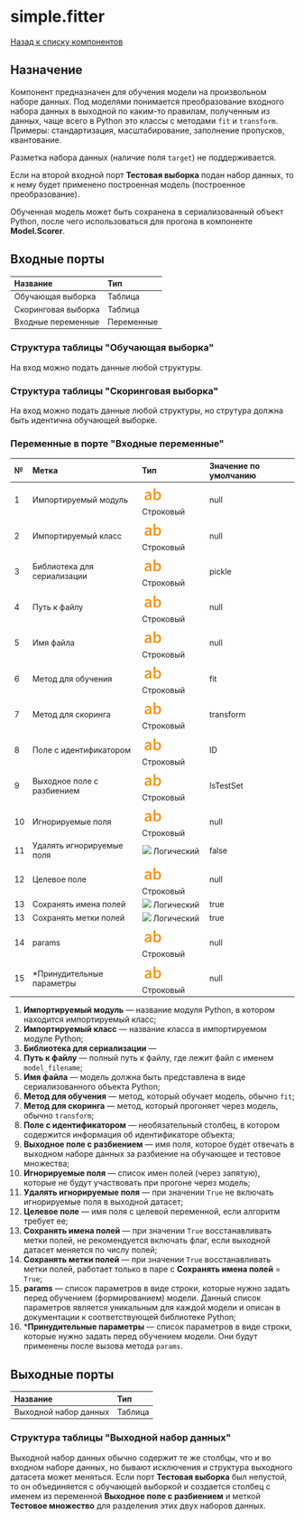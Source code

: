 # simple.fitter

[Назад к списку компонентов](../README.md)

## Назначение

Компонент предназначен для обучения модели на произвольном наборе данных. Под моделями понимается преобразование входного набора данных в выходной по каким-то правилам, полученным из данных, чаще всего в Python это классы с методами `fit` и `transform`. Примеры: стандартизация, масштабирование, заполнение пропусков, квантование. 

Разметка набора данных (наличие поля `target`) не поддерживается. 

Если на второй входной порт **Тестовая выборка** подан набор данных, то к нему будет применено построенная модель (построенное преобразование).

Обученная модель может быть cохранена в сериализованный объект Python, после чего использоваться для прогона в компоненте **Model.Scorer**.

## Входные порты

| Название                | Тип        |
|:------------------------|:-----------|
| Обучающая выборка       | Таблица    |
| Скоринговая выборка     | Таблица    |
| Входные переменные      | Переменные |

### Структура таблицы "Обучающая выборка"

На вход можно подать данные любой структуры.

### Структура таблицы "Скоринговая выборка"

На вход можно подать данные любой структуры, но струтура должна быть идентична обучающей выборке.

### Переменные в порте "Входные переменные"

| №  | Метка                       | Тип                                   | Значение по умолчанию  |
|:---|:----------------------------|:--------------------------------------|:-----------------------|
| 1  | Импортируемый модуль        | ![](./img/string.svg) Строковый       |null                    |
| 2  | Импортируемый класс         | ![](./img/string.svg) Строковый       |null                    |
| 3  | Библиотека для сериализации | ![](./img/string.svg) Строковый       |pickle                  |
| 4  | Путь к файлу                | ![](./img/string.svg) Строковый       |null                    |
| 5  | Имя файла                   | ![](./img/string.svg) Строковый       |null                    |
| 6  | Метод для обучения          | ![](./img/string.svg) Строковый       |fit                     |
| 7  | Метод для скоринга          | ![](./img/string.svg) Строковый       |transform               |
| 8  | Поле с идентификатором      | ![](./img/string.svg) Строковый       |ID                      |
| 9  | Выходное поле с разбиением  | ![](./img/string.svg) Строковый       |IsTestSet               |
| 10 | Игнорируемые поля           | ![](./img/string.svg) Строковый       |null                    |
| 11 | Удалять игнорируемые поля   | ![](./img/logicak.svg) Логический     |false                   |
| 12 | Целевое поле                | ![](./img/string.svg) Строковый       |null                    |
| 13 | Сохранять имена полей       | ![](./img/logicak.svg) Логический     |true                    |
| 13 | Сохранять метки полей       | ![](./img/logicak.svg) Логический     |true                    |
| 14 | params                      | ![](./img/string.svg) Строковый       |null                    |
| 15 | *Принудительные параметры   | ![](./img/string.svg) Строковый       |null                    |

1. **Импортируемый модуль** — название модуля Python, в котором находится импортируемый класс;     
2. **Импортируемый класс** — название класса в импортируемом модуле Python;       
3. **Библиотека для сериализации** —
4. **Путь к файлу** — полный путь к файлу, где лежит файл с именем `model_filename`;               
5. **Имя файла** — модель должна быть представлена в виде сериализованного объекта Python;                
6. **Метод для обучения** —  метод, который обучает модель, обычно `fit`;      
7. **Метод для скоринга** —  метод, который прогоняет через модель, обычно `transform`; 
8. **Поле с идентификатором** — необязательный столбец, в котором содержится информация об идентификаторе объекта;  
9. **Выходное поле с разбиением** — имя поля, которое будет отвечать в выходном наборе данных за разбиение на обучающее и тестовое множества;
10. **Игнорируемые поля** — список имен полей (через запятую), которые не будут участвовать при прогоне через модель;
11. **Удалять игнорируемые поля** —  при значении `True` не включать игнорируемые поля в выходной датасет; 
12. **Целевое поле** — имя поля с целевой переменной, если алгоритм требует ее;              
13. **Сохранять имена полей** —  при значении `True` восстанавливать метки полей, не рекомендуется включать флаг, если выходной датасет меняется по числу полей;        
13. **Сохранять метки полей** —  при значении `True` восстанавливать метки полей, работает только в паре с **Сохранять имена полей** = `True`;        
14. **params** — список параметров в виде строки, которые нужно задать перед обучением (формированием) модели. Данный список параметров является уникальным для каждой модели и описан в документации к соответствующей библиотеке Python;             
15. ***Принудительные параметры** — список параметров в виде строки, которые нужно задать перед обучением модели. Они будут применены после вызова метода `params`.

## Выходные порты

| Название              | Тип        |
|:----------------------|:-----------|
| Выходной набор данных | Таблица    |

### Структура таблицы "Выходной набор данных"

Выходной набор данных обычно содержит те же столбцы, что и во входном наборе данных, но бывают исключения и структура выходного датасета может меняться. Если порт **Тестовая выборка** был непустой, то он объединяется с обучающей выборкой и создается столбец с именем из переменной **Выходное поле с разбиением** и меткой **Тестовое множество** для разделения этих двух наборов данных. 